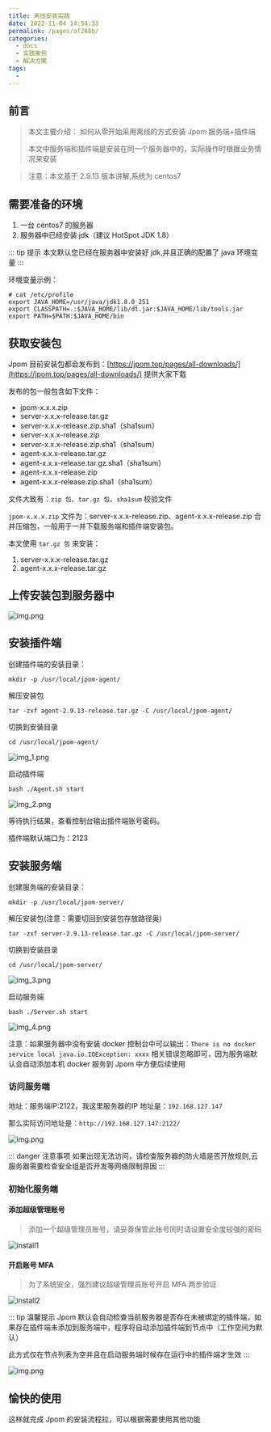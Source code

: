 ```yaml
---
title: 离线安装实践
date: 2022-11-04 14:54:33
permalink: /pages/af288b/
categories:
  - docs
  - 实践案例
  - 解决方案
tags:
  - 
---
```


## 前言

> 本文主要介绍：
> 如何从零开始采用离线的方式安装 Jpom 服务端+插件端
>
> 本文中服务端和插件端是安装在同一个服务器中的，实际操作时根据业务情况来安装

> 注意：本文基于 2.9.13 版本讲解,系统为 centos7


## 需要准备的环境

1. 一台 centos7 的服务器
2. 服务器中已经安装 jdk（建议 HotSpot JDK 1.8）

::: tip 提示
本文默认您已经在服务器中安装好 jdk,并且正确的配置了 java 环境变量
:::

环境变量示例：

```shell
# cat /etc/profile
export JAVA_HOME=/usr/java/jdk1.8.0_251
export CLASSPATH=.:$JAVA_HOME/lib/dt.jar:$JAVA_HOME/lib/tools.jar
export PATH=$PATH:$JAVA_HOME/bin
```


## 获取安装包

Jpom 目前安装包都会发布到：[https://jpom.top/pages/all-downloads/](https://jpom.top/pages/all-downloads/) 提供大家下载

发布的包一般包含如下文件：

- jpom-x.x.x.zip
- server-x.x.x-release.tar.gz 
- server-x.x.x-release.zip.sha1（sha1sum）
- server-x.x.x-release.zip 
- server-x.x.x-release.zip.sha1（sha1sum）
- agent-x.x.x-release.tar.gz 
- agent-x.x.x-release.tar.gz.sha1（sha1sum）
- agent-x.x.x-release.zip 
- agent-x.x.x-release.zip.sha1（sha1sum）


文件大致有：`zip 包`、`tar.gz 包`、`sha1sum` 校验文件

`jpom-x.x.x.zip` 文件为：server-x.x.x-release.zip、agent-x.x.x-release.zip 合并压缩包，一般用于一并下载服务端和插件端安装包。

本文使用 `tar.gz 包` 来安装：

1. server-x.x.x-release.tar.gz
2. agent-x.x.x-release.tar.gz 

## 上传安装包到服务器中

![img.png](/images/tutorial/install/offince/img.png)

## 安装插件端

创建插件端的安装目录：

```shell
mkdir -p /usr/local/jpom-agent/
```

解压安装包

```shell
tar -zxf agent-2.9.13-release.tar.gz -C /usr/local/jpom-agent/
```

切换到安装目录

```shell
cd /usr/local/jpom-agent/
```

![img_1.png](/images/tutorial/install/offince/img_1.png)

启动插件端

```shell
bash ./Agent.sh start
```

![img_2.png](/images/tutorial/install/offince/img_2.png)

等待执行结果，查看控制台输出插件端账号密码。

插件端默认端口为：2123

## 安装服务端

创建服务端的安装目录：

```shell
mkdir -p /usr/local/jpom-server/
```

解压安装包(注意：需要切回到安装包存放路径奥)

```shell
tar -zxf server-2.9.13-release.tar.gz -C /usr/local/jpom-server/
```

切换到安装目录

```shell
cd /usr/local/jpom-server/
```

![img_3.png](/images/tutorial/install/offince/img_3.png)

启动服务端

```shell
bash ./Server.sh start
```

![img_4.png](/images/tutorial/install/offince/img_4.png)

注意：如果服务器中没有安装 docker 控制台中可以输出：`There is no docker service local java.io.IOException: xxxx` 相关错误忽略即可，因为服务端默认会自动添加本机 docker 服务到 Jpom 中方便后续使用


### 访问服务端

地址：服务端IP:2122，我这里服务器的IP 地址是：`192.168.127.147`

那么实际访问地址是：`http://192.168.127.147:2122/`

![img.png](/images/tutorial/install/use-docker/img.png)

::: danger 注意事项
如果出现无法访问，请检查服务器的防火墙是否开放规则,云服务器需要检查安全组是否开发等网络限制原因
:::

### 初始化服务端


#### 添加超级管理账号

> 添加一个超级管理员账号，请妥善保管此账号同时请设置安全度较强的密码

![install1](/images/tutorial/project_dsl_java/inits1.png)

#### 开启账号 MFA

> 为了系统安全，强烈建议超级管理员账号开启 MFA 两步验证
>
![install2](/images/tutorial/project_dsl_java/inits2.png)


::: tip 温馨提示
Jpom 默认会自动检查当前服务器是否存在未被绑定的插件端，如果存在插件端未添加到服务端中，程序将自动添加插件端到节点中（工作空间为默认）

此方式仅在节点列表为空并且在启动服务端时候存在运行中的插件端才生效
:::


![img.png](/images/tutorial/install/offince/img6.png)


## 愉快的使用

这样就完成 Jpom 的安装流程拉，可以根据需要使用其他功能